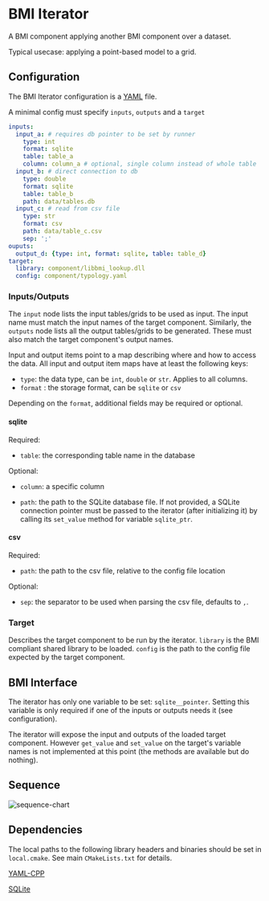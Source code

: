 # BMI Iterator

A BMI component applying another BMI component over a dataset.

Typical usecase: applying a point-based model to a grid.

## Configuration

The BMI Iterator configuration is a [YAML](https://yaml.org/) file.

A minimal config must specify `inputs`, `outputs` and a `target`

```yaml
inputs:
  input_a: # requires db pointer to be set by runner
    type: int
    format: sqlite
    table: table_a
    column: column_a # optional, single column instead of whole table
  input_b: # direct connection to db
    type: double
    format: sqlite
    table: table_b
    path: data/tables.db
  input_c: # read from csv file
    type: str
    format: csv
    path: data/table_c.csv
    sep: ';'
ouputs:
  output_d: {type: int, format: sqlite, table: table_d}
target:
  library: component/libbmi_lookup.dll
  config: component/typology.yaml
```

### Inputs/Outputs

The `input` node lists the input tables/grids to be used as input. The input name must match the input names of the target component. Similarly, the `outputs` node lists all the output tables/grids to be generated. These must also match the target component's output names.

Input and output items point to a map describing where and how to access the data. All input and output item maps have at least the following keys:

- `type`: the data type, can be `int`, `double` or `str`. Applies to all columns.
- `format` : the storage format, can be `sqlite` or `csv`

Depending on the `format`,  additional fields may be required or optional.

#### sqlite

Required:

- `table`: the corresponding table name in the database

Optional:

- `column`: a specific column

- `path`: the path to the SQLite database file. If not provided, a SQLite connection pointer must be passed to the iterator (after initializing it) by calling its `set_value` method for variable `sqlite_ptr`.

#### csv

Required:

- `path`: the path to the csv file, relative to the config file location

Optional:

- `sep`: the separator to be used when parsing the csv file, defaults to `,`.


### Target

Describes the target component to be run by the iterator. `library` is the BMI compliant shared library to be loaded. `config` is the path to the config file expected by the target component.

## BMI Interface

The iterator has only one variable to be set: `sqlite__pointer`. Setting this variable is only required if one of the inputs or outputs needs it (see configuration).

The iterator will expose the input and outputs of the loaded target component. However `get_value` and `set_value` on the target's variable names is not implemented at this point (the methods are available but do nothing).

## Sequence

![sequence-chart](../../Users/ThiangeC/Downloads/sequence.png)

## Dependencies

The local paths to the following library headers and binaries should be set in `local.cmake`. See main `CMakeLists.txt` for details.

[YAML-CPP](https://github.com/jbeder/yaml-cpp/releases)

[SQLite](https://www.sqlite.org/download.html)

